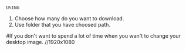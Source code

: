     USING
1) Choose how many do you want to download.
2) Use folder that you have choosed path.

#If you don't want to spend a lot of time when you wan't to change your desktop image.
//1920x1080
